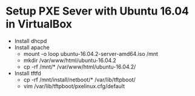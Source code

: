 # Setup PXE Sever with Ubuntu 16.04 in VirtualBox
* Install dhcpd
* Install apache
  * mount -o loop ubuntu-16.04.2-server-amd64.iso /mnt
  * mkdir /var/www/html/ubuntu-16.04.2
  * cp -rf /mnt/* /var/www/html/ubuntu-16.04.2/
* Install tftfd
  * cp -rf /mnt/install/netboot/* /var/lib/tftpboot/
  * vim /var/lib/tftpboot/pxelinux.cfg/default
